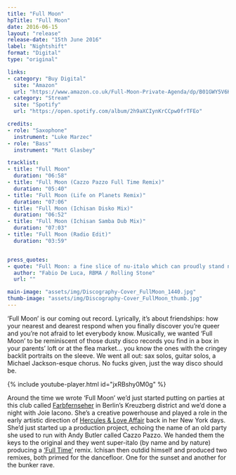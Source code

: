 ```yaml
---
title: "Full Moon"
hpTitle: "Full Moon"
date: 2016-06-15
layout: "release"
release-date: "15th June 2016"
label: "Nightshift"
format: "Digital"
type: "original"

links:
- category: "Buy Digital"
  site: "Amazon"
  url: "https://www.amazon.co.uk/Full-Moon-Private-Agenda/dp/B01GWY5V6K/ref=sr_1_3?s=dmusic&ie=UTF8&qid=1528460124&sr=1-3-mp3-albums-bar-strip-0&keywords=private+agenda"
- category: "Stream"
  site: "Spotify"
  url: "https://open.spotify.com/album/2h9aXCIynKrCCpw0frTFEo"

credits:
- role: "Saxophone"
  instrument: "Luke Marzec"
- role: "Bass"
  instrument: "Matt Glasbey"

tracklist:
- title: "Full Moon"
  duration: "06:58"
- title: "Full Moon (Cazzo Pazzo Full Time Remix)"
  duration: "05:40"
- title: "Full Moon (Life on Planets Remix)"
  duration: "07:06"
- title: "Full Moon (Ichisan Disko Mix)"
  duration: "06:52"
- title: "Full Moon (Ichisan Samba Dub Mix)"
  duration: "07:03"
- title: "Full Moon (Radio Edit)"
  duration: "03:59"


press_quotes:
- quote: "Full Moon: a fine slice of nu-italo which can proudly stand next to old classics like Funky Family or Gaz Nevada"
  author: "Fabio De Luca, RBMA / Rolling Stone"
  url: ""

main-image: "assets/img/Discography-Cover_FullMoon_1440.jpg"
thumb-image: "assets/img/Discography-Cover_FullMoon_thumb.jpg"
---
```


‘Full Moon’ is our coming out record. Lyrically, it’s about friendships: how your nearest and dearest respond when you finally discover you’re queer and you’re not afraid to let everybody know.  Musically, we wanted ‘Full Moon’ to be reminiscent of those dusty disco records you find in a box in your parents’ loft or at the flea market... you know the ones with the cringey backlit portraits on the sleeve. We went all out: sax solos, guitar solos, a Michael Jackson-esque chorus. No fucks given, just the way disco should be.

{% include youtube-player.html id="jxRBshy0M0g" %}

Around the time we wrote ‘Full Moon’ we’d just started putting on parties at this club called [Farbfernseher](https://www.residentadvisor.net/events/844621) in Berlin’s Kreuzberg district and we’d done a night with Joie Iacono. She’s a creative powerhouse and played a role in the early artistic direction of [Hercules & Love Affair](http://herculesandloveaffair.net/) back in her New York days.  She’d just started up a production project, echoing the name of an old party she used to run with Andy Butler called Cazzo Pazzo. We handed them the keys to the original and they went super-italo (by name and by nature) producing a [‘Full Time’](https://www.discogs.com/label/10661-Full-Time-Records) remix. Ichisan then outdid himself and produced two remixes, both primed for the dancefloor. One for the sunset and another for the bunker rave. 
